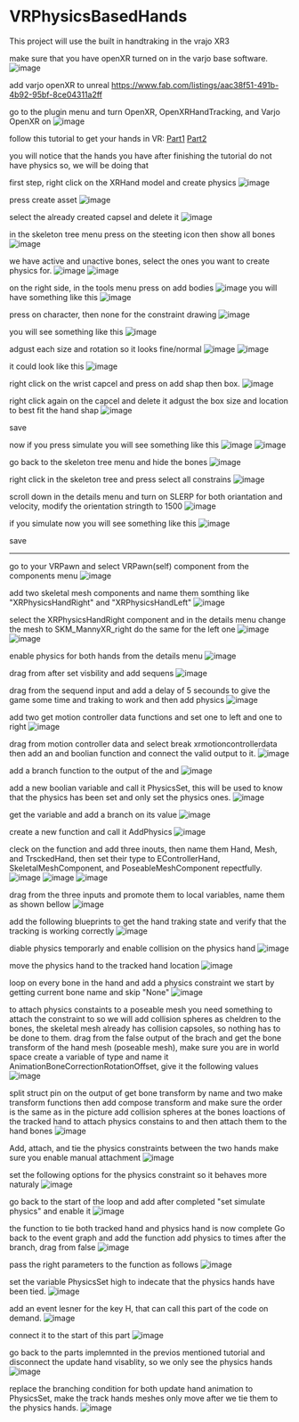 # VRPhysicsBasedHands

This project will use the built in handtraking in the vrajo XR3

make sure that you have openXR turned on in the varjo base software.
![image](https://github.com/user-attachments/assets/378a791f-cecf-48e0-9d8b-b063beb60109)

add varjo openXR to unreal
https://www.fab.com/listings/aac38f51-491b-4b92-95bf-8ce04311a2ff

go to the plugin menu and turn OpenXR, OpenXRHandTracking, and Varjo OpenXR on
![image](https://github.com/user-attachments/assets/86ecbf8a-395e-4056-81fb-006add27f679)

follow this tutorial to get your hands in VR:
[Part1](https://www.youtube.com/watch?v=TPEA1GJr_kU)
[Part2](https://www.youtube.com/watch?v=xEnuephuNmw)

you will notice that the hands you have after finishing the tutorial do not have physics
so, we will be doing that 

first step, right click on the XRHand model and create physics
![image](https://github.com/user-attachments/assets/f4d04b8b-5781-4a1b-96ed-afdbbe051bbf)

press create asset
![image](https://github.com/user-attachments/assets/47b51305-d1c9-4235-91ed-d2914cd9d223)

select the already created capsel and delete it
![image](https://github.com/user-attachments/assets/1c7fa181-1422-43f1-a527-4a67354da494)

in the skeleton tree menu press on the steeting icon then show all bones
![image](https://github.com/user-attachments/assets/d25aaf7e-e38e-4b95-b8f3-6f8485b49f0a)

we have active and unactive bones, select the ones you want to create physics for.
![image](https://github.com/user-attachments/assets/40fd3ce3-bc1e-465b-92ff-02f200a44802)
![image](https://github.com/user-attachments/assets/00b76ffd-e96f-400f-8df0-d4f51b269ae3)

on the right side, in the tools menu press on add bodies
![image](https://github.com/user-attachments/assets/38ac5b3f-020f-42c3-8514-e1d472eef85e)
you will have something like this
![image](https://github.com/user-attachments/assets/fc1b6869-a425-4bc2-86bd-320e2ef219fd)

press on character, then none for the constraint drawing
![image](https://github.com/user-attachments/assets/a4f2bf79-6770-4846-8e9f-53e8abe9e7e3)

you will see something like this
![image](https://github.com/user-attachments/assets/2fbf976c-9a1d-4549-8054-a79acfda3147)

adgust each size and rotation so it looks fine/normal
![image](https://github.com/user-attachments/assets/8d2b4066-7b5a-4bff-a908-4b3cc8cd9418)
![image](https://github.com/user-attachments/assets/0aa1a915-54cc-471e-b5d5-293bc5fda49f)

it could look like this
![image](https://github.com/user-attachments/assets/cfcc5879-2784-4c18-b705-20f8104dd67b)

right click on the wrist capcel and press on add shap then box.
![image](https://github.com/user-attachments/assets/8aad26fd-7950-4107-823c-5465ca5ae1ef)

right click again on the capcel and delete it
adgust the box size and location to best fit the hand shap
![image](https://github.com/user-attachments/assets/6a337fd7-0a55-4737-8459-9261108bfe88)

save

now if you press simulate you will see something like this
![image](https://github.com/user-attachments/assets/586ab5eb-26a9-47ec-8cfd-dd828d6330d2)
![image](https://github.com/user-attachments/assets/c1157648-7a2d-4be3-be5c-1321bee39245)

go back to the skeleton tree menu and hide the bones
![image](https://github.com/user-attachments/assets/1ab1fb2f-1480-4a57-861f-bae55ed4ba5e)

right click in the skeleton tree and press select all constrains
![image](https://github.com/user-attachments/assets/faae4e9a-2d7a-4888-b124-aef803b7bf9e)

scroll down in the details menu and turn on SLERP for both oriantation and velocity, modify the orientation stringth to 1500
![image](https://github.com/user-attachments/assets/5aed3ae5-e284-493b-9cd8-ca03534065ce)

if you simulate now you will see something like this 
![image](https://github.com/user-attachments/assets/70a5a14d-43c9-4086-9a9f-2ac8cc0cf977)

save

___

go to your VRPawn and select VRPawn(self) component from the components menu
![image](https://github.com/user-attachments/assets/2fe272eb-5c2d-4398-87e5-55d1ac619433)

add two skeletal mesh components and name them somthing like "XRPhysicsHandRight" and "XRPhysicsHandLeft"
![image](https://github.com/user-attachments/assets/39df5d22-e82a-4c11-8f07-6cd4a279758a)

select the XRPhysicsHandRight component and in the details menu change the mesh to SKM_MannyXR_right do the same for the left one
![image](https://github.com/user-attachments/assets/9886225c-59ae-41c7-9c9d-3ca17331345f)
![image](https://github.com/user-attachments/assets/3dd4b7c2-27b8-4e72-ac43-0ebc0a3a643c)

enable physics for both hands from the details menu
![image](https://github.com/user-attachments/assets/956830f9-f97f-4e3c-91a6-17f011562a3e)

drag from after set visbility and add sequens 
![image](https://github.com/user-attachments/assets/e6b1b4a1-0651-467d-aacd-5aa8a6ef124e)

drag from the sequend input and add a delay of 5 secounds to give the game some time and traking to work and then add physics
![image](https://github.com/user-attachments/assets/3a884d8a-44f7-4c76-b03e-5a0a1dff074e)

add two get motion controller data functions and set one to left and one to right
![image](https://github.com/user-attachments/assets/ccf5dfb3-f8e9-48a5-bb8d-e6cca4f8cec0)

drag from motion controller data and select break xrmotioncontrollerdata then add an and boolian function and connect the valid output to it.
![image](https://github.com/user-attachments/assets/a66ed8d1-e227-4f82-85e7-4c7b5b8a1b86)

add a branch function to the output of the and
![image](https://github.com/user-attachments/assets/02d80df5-5f75-49e6-b77a-905677836862)

add a new boolian variable and call it PhysicsSet, this will be used to know that the physics has been set and only set the physics ones.
![image](https://github.com/user-attachments/assets/8a72274e-2d51-47c0-803c-0baaded1bb16)

get the variable and add a branch on its value
![image](https://github.com/user-attachments/assets/99b954ba-34e0-4673-88bc-be255d50a8e2)

create a new function and call it AddPhysics
![image](https://github.com/user-attachments/assets/00b89eae-3538-4681-80f4-5e6b90df62d8)

cleck on the function and add three inouts, then name them Hand, Mesh, and TrsckedHand, then set their type to EControllerHand, SkeletalMeshComponent, and PoseableMeshComponent repectfully.
![image](https://github.com/user-attachments/assets/08c3f2fb-b4e2-4ac5-b9b3-cbc78b598dbb)
![image](https://github.com/user-attachments/assets/b9575e53-3cf4-418e-baa3-e1ef0ad6ed7e)
![image](https://github.com/user-attachments/assets/2e3c7c7f-8290-42bc-8ac3-d3fa804474d8)

drag from the three inputs and promote them to local variables, name them as shown bellow
![image](https://github.com/user-attachments/assets/7c0fb56f-e1d2-4cb6-9a5b-6166eea2d369)

add the following blueprints to get the hand traking state and verify that the tracking is working correctly
![image](https://github.com/user-attachments/assets/aca39fec-c45e-4b09-814b-77e151a91897)

diable physics temporarly and enable collision on the physics hand
![image](https://github.com/user-attachments/assets/8a848661-a78e-4931-ba9b-d4fecb21e19d)

move the physics hand to the tracked hand location 
![image](https://github.com/user-attachments/assets/43250186-a56d-4751-a242-6a21bb8df6de)

loop on every bone in the hand and add a physics constraint
we start by getting current bone name and skip "None"
![image](https://github.com/user-attachments/assets/251e4f06-4830-4896-9aac-46102febbb8b)

to attach physics constaints to a poseable mesh you need something to attach the constraint to so we will add collision spheres as cheldren to the bones, the skeletal mesh already has collision capsoles, so nothing has to be done to them.
drag from the false output of the brach and get the bone transform of the hand mesh (poseable mesh), make sure you are in world space
create a variable of type and name it AnimationBoneCorrectionRotationOffset, give it the following values
![image](https://github.com/user-attachments/assets/6d541b8f-f558-4fbc-944e-58160c83b186)

split struct pin on the output of get bone transform by name and two make transform functions
then add compose transform and make sure the order is the same as in the picture
add collision spheres at the bones loactions of the tracked hand to attach physics constains to
and then attach them to the hand bones
![image](https://github.com/user-attachments/assets/d879ab58-fa83-41bd-9138-bd7be3c51a97)

Add, attach, and tie the physics constraints between the two hands
make sure you enable manual attachment 
![image](https://github.com/user-attachments/assets/8fc7f320-1a28-4ce3-9814-358e6e5062cd)

set the following options for the physics constraint so it behaves more naturaly
![image](https://github.com/user-attachments/assets/3e5dfcbf-5100-4653-98a6-e0ae44bd01fb)

go back to the start of the loop and add after completed "set simulate physics" and enable it
![image](https://github.com/user-attachments/assets/c2716780-6f0f-437a-9f0d-5ee09d77af78)

the function to tie both tracked hand and physics hand is now complete
Go back to the event graph and add the function add physics to times after the branch, drag from false
![image](https://github.com/user-attachments/assets/c57ae462-9364-4caf-a31a-09eedd8d618c)

pass the right parameters to the function as follows
![image](https://github.com/user-attachments/assets/edea6fa3-9959-4969-81aa-74a2b3ed42e6)

set the variable PhysicsSet high to indecate that the physics hands have been tied.
![image](https://github.com/user-attachments/assets/2d699776-a72d-4aa1-9cf9-7a81f767f4c9)

add an event lesner for the key H, that can call this part of the code on demand.
![image](https://github.com/user-attachments/assets/b4eeb107-aa96-44a9-abf1-e00d1d47075a)

connect it to the start of this part
![image](https://github.com/user-attachments/assets/d6052b20-8cd3-4f1e-b142-3cb85e76c8c6)

go back to the parts implemnted in the previos mentioned tutorial and disconnect the update hand visablity, so we only see the physics hands
![image](https://github.com/user-attachments/assets/52e1d0f1-d815-4f9d-8b02-fd5a33e91476)

replace the branching condition for both update hand animation to PhysicsSet, make the track hands meshes only move after we tie them to the physics hands.
![image](https://github.com/user-attachments/assets/acf9e86c-d338-487f-9be0-2f829e80723f)
















